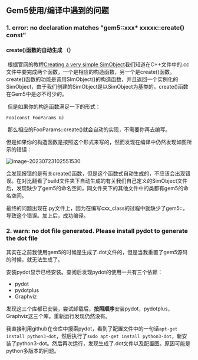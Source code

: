 ## Gem5使用/编译中遇到的问题

### 1.  error: no declaration matches "gem5::xxx* xxxxx::create() const"

#### create()函数的自动生成 （）

​	根据官网的教程[Creating a very simple SimObject](https://www.gem5.org/documentation/learning_gem5/part2/helloobject/)我们知道在C++文件中的.cc文件中要完成两个函数，一个是相应的构造函数，另一个是create()函数。create()函数的功能是调用SImObject()的构造函数，并且返回一个实例化的SimObject，由于我们创建的SimObject是以SimObject为基类的，create()函数在Gem5中是必不可少的。

​	但是如果你的构造函数满足一下的形式：

```
Foo(const FooParams &)
```

​	那么相应的FooParams::create()就会自动的实现，不需要你再去编写。

​	但是如果你的构造函数是按照这个形式来写的，然而发现在编译中仍然发现如图所示的错误：

![image-20230723102551530](/home/bill/gem5-for-CXL/PDFsource/images/image-20230723102551530.png)

​	会发现报错的是有关create()函数，但是这个函数式自动生成的，不应该会出现错误。在对比翻看了build文件夹下自动生成的有关我们自己定义的SimObject文件后，发现缺少了gem5的命名空间，同文件夹下的其他文件中的类都有gem5的命名空间。

​	最终的问题出现在.py文件上，因为在编写cxx_class的过程中就缺少了gem5::，导致这个错误。加上后，成功编译。



### 2. warn: no dot file generated. Please install pydot to generate the dot file

其实在之前我使用gem5的时候是生成了.dot文件的，但是当我重置了gem5源码的时候，就无法生成了。

安装pydot显示已经安装。查阅后发现pydot的使用一共有三个依赖：

+ pydot
+ pydotplus
+ Graphviz

发现这三个库都已安装，尝试卸载后，**按照顺序**安装pydot，pydotplus，Graphviz这三个库。重新运行发现仍然没有。

我直接利用github在仓库中搜索pydot，看到了配置文件中的一句话`apt-get install python3-dot`，然后执行了`sudo apt-get install python3-dot`，新安装了python3-dot。然后再次运行，发现生成了.dot文件以及配置图。原因可能是python多版本的问题。